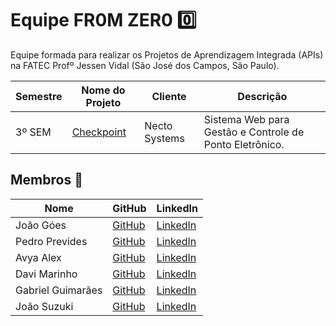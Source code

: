 # Equipe FR0M ZER0 0️⃣

Equipe formada para realizar os Projetos de Aprendizagem Integrada (APIs) na FATEC Profº Jessen Vidal (São José dos Campos, São Paulo).

| Semestre | Nome do Projeto  | Cliente           | Descrição                                                                                              |
|----------|-------------------|-------------------|-------------------------------------------------------------------------------------------------------|
| 3º SEM   | [Checkpoint](https://github.com/)     | Necto Systems    | Sistema Web para Gestão e Controle de Ponto Eletrônico. |

## Membros 👥

| Nome | GitHub | LinkedIn |
|------|--------|----------|
| João Góes | [GitHub](https://github.com/MagNumGomes) | [LinkedIn](https://www.linkedin.com/in/joaovitorgoes) |
| Pedro Prevides | [GitHub](https://github.com/GalaxyBurst) | [LinkedIn](https://www.linkedin.com/in/pedro-prevides-87a0b71a8/) |
| Avya Alex | [GitHub](https://github.com/AvyaAquino) | [LinkedIn](https://www.linkedin.com/in/avya-candido-598b5228a/) |
| Davi Marinho | [GitHub](https://github.com/DMBMz) | [LinkedIn](https://www.linkedin.com/in/davi-miguel-a90821214/)|
| Gabriel Guimarães | [GitHub](https://github.com/gabrielbguimaraes) | [LinkedIn](https://www.linkedin.com/in/gabriel-g-854017138?utm_source=share&utm_campaign=share_via&utm_content=profile&utm_medium=android_app) |
| João Suzuki | [GitHub](https://github.com/joaosuzuki98) | [LinkedIn](https://www.linkedin.com/in/jo%C3%A3o-suzuki-6a2b02192/) |
